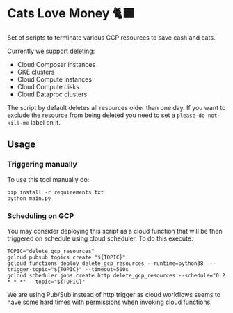 # Cats Love Money 🐈‍⬛
Set of scripts to terminate various GCP resources to save cash and cats.

Currently we support deleting:
- Cloud Composer instances
- GKE clusters
- Cloud Compute instances
- Cloud Compute disks
- Cloud Dataproc clusters

The script by default deletes all resources older than one day.
If you want to exclude the resource from being deleted you need to set
a `please-do-not-kill-me` label on it.

## Usage

### Triggering manually
To use this tool manually do:
```
pip install -r requirements.txt
python main.py
```

### Scheduling on GCP

You may consider deploying this script as a cloud function that will be then
triggered on schedule using cloud scheduler. To do this execute:

```
TOPIC="delete_gcp_resources"
gcloud pubsub topics create "${TOPIC}"
gcloud functions deploy delete_gcp_resources --runtime=python38  --trigger-topic="${TOPIC}" --timeout=500s
gcloud scheduler jobs create http delete_gcp_resources --schedule="0 2 * * *" --topic="${TOPIC}"
```

We are using Pub/Sub instead of http trigger as cloud workflows seems to have some hard times with permissions
when invoking cloud functions.
